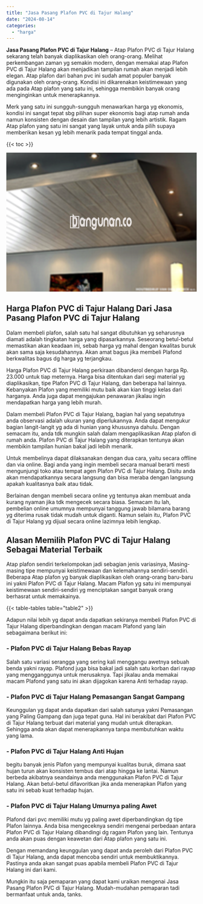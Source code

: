 ```yaml
---
title: "Jasa Pasang Plafon PVC di Tajur Halang"
date: "2024-08-14"
categories: 
  - "harga"
---
```


**Jasa Pasang Plafon PVC di Tajur Halang** – Atap Plafon PVC di Tajur Halang sekarang telah banyak diaplikasikan oleh orang-orang. Melihat perkembangan zaman yg semakin modern, dengan memakai atap Plafon PVC di Tajur Halang akan menjadikan tampilan rumah akan menjadi lebih elegan. Atap plafon dari bahan pvc ini sudah amat populer banyak digunakan oleh orang-orang. Kondisi ini dikarenakan keistimewaan yang ada pada Atap plafon yang satu ini, sehingga membikin banyak orang menginginkan untuk menerapkannya.

Merk yang satu ini sungguh-sungguh menawarkan harga yg ekonomis, kondisi ini sangat tepat sbg pilihan super ekonomis bagi atap rumah anda namun konsisten dengan desain dan tampilan yang lebih artistik. Ragam Atap plafon yang satu ini sangat yang layak untuk anda pilih supaya memberikan kesan yg lebih menarik pada tempat tinggal anda.

{{< toc >}}

![Jasa Pasang Plafon PVC di Tajur Halang](/images/flafond-pvc-murah23.png)

## Harga Plafon PVC di Tajur Halang Dari Jasa Pasang Plafon PVC di Tajur Halang

Dalam membeli plafon, salah satu hal sangat dibutuhkan yg seharusnya diamati adalah tingkatan harga yang dipasarkannya. Seseorang betul-betul memastikan akan keadaan ini, sebab harga yg mahal dengan kwalitas buruk akan sama saja kesudahannya. Akan amat bagus jika membeli Plafond berkwalitas bagus dg harga yg terjangkau.

Harga Plafon PVC di Tajur Halang perkiraan dibanderol dengan harga Rp. 23.000 untuk tiap meternya. Harga bisa ditentukan dari segi material yg diaplikasikan, tipe Plafon PVC di Tajur Halang, dan beberapa hal lainnya. Kebanyakan Plafon yang memiliki mutu baik akan kian tinggi kelas dari harganya. Anda juga dapat mengajukan penawaran jikalau ingin mendapatkan harga yang lebih murah.

Dalam membeli Plafon PVC di Tajur Halang, bagian hal yang sepatutnya anda observasi adalah ukuran yang diperlukannya. Anda dapat mengukur bagian langit-langit yg ada di hunian yang khususnya dahulu. Dengan semacam itu, anda tdk mungkin salah dalam mengaplikasikan Atap plafon di rumah anda. Plafon PVC di Tajur Halang yang diterapkan tentunya akan membikin tampilan hunian bakal jadi lebih menarik.

Untuk membelinya dapat dilaksanakan dengan dua cara, yaitu secara offline dan via online. Bagi anda yang ingin membeli secara manual berarti mesti mengunjungi toko atau tempat agen Plafon PVC di Tajur Halang. Disitu anda akan mendapatkannya secara langsung dan bisa meraba dengan langsung apakah kualitasnya baik atau tidak.

Berlainan dengan membeli secara online yg tentunya akan membuat anda kurang nyaman jika tdk mengecek secara biasa. Semacam itu lah, pembelian online umumnya mempunyai tanggung jawab bilamana barang yg diterima rusak tidak mudah untuk diganti. Namun selain itu, Plafon PVC di Tajur Halang yg dijual secara online lazimnya lebih lengkap.

## Alasan Memilih Plafon PVC di Tajur Halang Sebagai Material Terbaik

Atap plafon sendiri terkelompokan jadi sebagian jenis variasinya, Masing-masing tipe mempunyai keistimewaan dan kelemahannya sendiri-sendiri. Beberapa Atap plafon yg banyak diaplikasikan oleh orang-orang baru-baru ini yakni Plafon PVC di Tajur Halang. Macam Plafon yg satu ini mempunyai keistimewaan sendiri-sendiri yg menciptakan sangat banyak orang berhasrat untuk memakainya.

{{< table-tables table="table2" >}}

Adapun nilai lebih yg dapat anda dapatkan sekiranya membeli Plafon PVC di Tajur Halang diperbandingkan dengan macam Plafond yang lain sebagaimana berikut ini:

### \- Plafon PVC di Tajur Halang Bebas Rayap

Salah satu variasi serangga yang sering kali menggangu awetnya sebuah benda yakni rayap. Plafond juga bisa bakal jadi salah satu korban dari rayap yang mengganggunya untuk merusaknya. Tapi jikalau anda memakai macam Plafond yang satu ini akan dijagokan karena Anti terhadap rayap.

### \- Plafon PVC di Tajur Halang Pemasangan Sangat Gampang

Keunggulan yg dapat anda dapatkan dari salah satunya yakni Pemasangan yang Paling Gampang dan juga tepat guna. Hal ini berakibat dari Plafon PVC di Tajur Halang terbuat dari material yang mudah untuk diterapkan. Sehingga anda akan dapat menerapkannya tanpa membutuhkan waktu yang lama.

### \- Plafon PVC di Tajur Halang Anti Hujan

begitu banyak jenis Plafon yang mempunyai kualitas buruk, dimana saat hujan turun akan konsisten tembus dari atap hingga ke lantai. Namun berbeda akibatnya seandainya anda menggunakan Plafon PVC di Tajur Halang. Akan betul-betul difavoritkan jika anda menerapkan Plafon yang satu ini sebab kuat terhadap hujan.

### \- Plafon PVC di Tajur Halang Umurnya paling Awet

Plafond dari pvc memiliki mutu yg paling awet diperbandingkan dg tipe Plafon lainnya. Anda bisa mengeceknya sendiri mengenai perbedaan antara Plafon PVC di Tajur Halang dibandingi dg ragam Plafon yang lain. Tentunya anda akan puas dengan keawetan dari Atap plafon yang satu ini.

Dengan memandang keunggulan yang dapat anda peroleh dari Plafon PVC di Tajur Halang, anda dapat mencoba sendiri untuk membuktikannya. Pastinya anda akan sangat puas apabila membeli Plafon PVC di Tajur Halang ini dari kami.

Mungkin itu saja pemaparan yang dapat kami uraikan mengenai Jasa Pasang Plafon PVC di Tajur Halang. Mudah-mudahan pemaparan tadi bermanfaat untuk anda, tanks.
